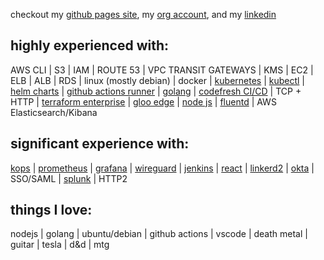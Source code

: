 checkout my [github pages site](https://richardsnider.github.io), my [org account](https://github.com/vorprog), and my [linkedin](https://www.linkedin.com/in/richardsnider/)

<h2> highly experienced with: </h2>

AWS CLI | S3 | IAM | ROUTE 53 | VPC TRANSIT GATEWAYS | KMS |  EC2 | ELB | ALB | RDS | linux (mostly debian) | docker | [kubernetes](https://github.com/kubernetes/kubernetes) | [kubectl](https://github.com/kubernetes/kubectl) | [helm charts](https://github.com/helm/helm) | [github actions runner](https://github.com/actions/runner) | [golang](https://github.com/golang/go) | [codefresh CI/CD](https://codefresh.io/) | TCP + HTTP | [terraform enterprise](https://github.com/hashicorp/terraform) | [gloo edge](https://www.solo.io/products/gloo-edge/) | [node js](https://github.com/nodejs/node) | [fluentd](https://github.com/fluent/fluentd) | AWS Elasticsearch/Kibana

<h2> significant experience with: </h2>

[kops](https://github.com/kubernetes/kops) | [prometheus](https://github.com/prometheus/prometheus) | [grafana](https://github.com/grafana/grafana) | [wireguard](https://github.com/WireGuard) | [jenkins](https://github.com/jenkinsci/jenkins) | [react](https://github.com/reactjs/reactjs.org) | [linkerd2](https://github.com/linkerd/linkerd2) | [okta](https://www.okta.com/) | SSO/SAML | [splunk](https://www.splunk.com/) | HTTP2

<h2> things I love: </h2>

nodejs | golang | ubuntu/debian | github actions | vscode | death metal | guitar | tesla | d&d | mtg
